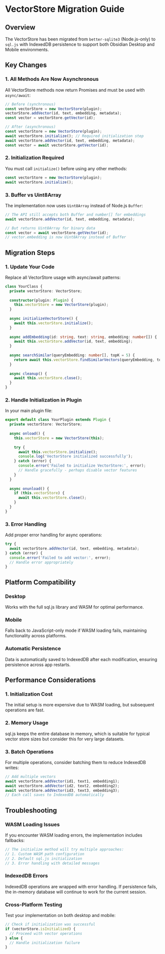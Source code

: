 # VectorStore Migration Guide

## Overview
The VectorStore has been migrated from `better-sqlite3` (Node.js-only) to `sql.js` with IndexedDB persistence to support both Obsidian Desktop and Mobile environments.

## Key Changes

### 1. All Methods Are Now Asynchronous
All VectorStore methods now return Promises and must be used with `async/await`:

```typescript
// Before (synchronous)
const vectorStore = new VectorStore(plugin);
vectorStore.addVector(id, text, embedding, metadata);
const vector = vectorStore.getVector(id);

// After (asynchronous)
const vectorStore = new VectorStore(plugin);
await vectorStore.initialize(); // Required initialization step
await vectorStore.addVector(id, text, embedding, metadata);
const vector = await vectorStore.getVector(id);
```

### 2. Initialization Required
You must call `initialize()` before using any other methods:

```typescript
const vectorStore = new VectorStore(plugin);
await vectorStore.initialize();
```

### 3. Buffer vs Uint8Array
The implementation now uses `Uint8Array` instead of Node.js `Buffer`:

```typescript
// The API still accepts both Buffer and number[] for embeddings
await vectorStore.addVector(id, text, embedding, metadata);

// But returns Uint8Array for binary data
const vector = await vectorStore.getVector(id);
// vector.embedding is now Uint8Array instead of Buffer
```

## Migration Steps

### 1. Update Your Code
Replace all VectorStore usage with async/await patterns:

```typescript
class YourClass {
  private vectorStore: VectorStore;
  
  constructor(plugin: Plugin) {
    this.vectorStore = new VectorStore(plugin);
  }
  
  async initializeVectorStore() {
    await this.vectorStore.initialize();
  }
  
  async addEmbedding(id: string, text: string, embedding: number[]) {
    await this.vectorStore.addVector(id, text, embedding);
  }
  
  async searchSimilar(queryEmbedding: number[], topK = 5) {
    return await this.vectorStore.findSimilarVectors(queryEmbedding, topK);
  }
  
  async cleanup() {
    await this.vectorStore.close();
  }
}
```

### 2. Handle Initialization in Plugin
In your main plugin file:

```typescript
export default class YourPlugin extends Plugin {
  private vectorStore: VectorStore;
  
  async onload() {
    this.vectorStore = new VectorStore(this);
    
    try {
      await this.vectorStore.initialize();
      console.log('VectorStore initialized successfully');
    } catch (error) {
      console.error('Failed to initialize VectorStore:', error);
      // Handle gracefully - perhaps disable vector features
    }
  }
  
  async onunload() {
    if (this.vectorStore) {
      await this.vectorStore.close();
    }
  }
}
```

### 3. Error Handling
Add proper error handling for async operations:

```typescript
try {
  await vectorStore.addVector(id, text, embedding, metadata);
} catch (error) {
  console.error('Failed to add vector:', error);
  // Handle error appropriately
}
```

## Platform Compatibility

### Desktop
Works with the full sql.js library and WASM for optimal performance.

### Mobile
Falls back to JavaScript-only mode if WASM loading fails, maintaining functionality across platforms.

### Automatic Persistence
Data is automatically saved to IndexedDB after each modification, ensuring persistence across app restarts.

## Performance Considerations

### 1. Initialization Cost
The initial setup is more expensive due to WASM loading, but subsequent operations are fast.

### 2. Memory Usage
sql.js keeps the entire database in memory, which is suitable for typical vector store sizes but consider this for very large datasets.

### 3. Batch Operations
For multiple operations, consider batching them to reduce IndexedDB writes:

```typescript
// Add multiple vectors
await vectorStore.addVector(id1, text1, embedding1);
await vectorStore.addVector(id2, text2, embedding2);
await vectorStore.addVector(id3, text3, embedding3);
// Each call saves to IndexedDB automatically
```

## Troubleshooting

### WASM Loading Issues
If you encounter WASM loading errors, the implementation includes fallbacks:

```typescript
// The initialize method will try multiple approaches:
// 1. Custom WASM path configuration
// 2. Default sql.js initialization
// 3. Error handling with detailed messages
```

### IndexedDB Errors
IndexedDB operations are wrapped with error handling. If persistence fails, the in-memory database will continue to work for the current session.

### Cross-Platform Testing
Test your implementation on both desktop and mobile:

```typescript
// Check if initialization was successful
if (vectorStore.isInitialized) {
  // Proceed with vector operations
} else {
  // Handle initialization failure
}
```
